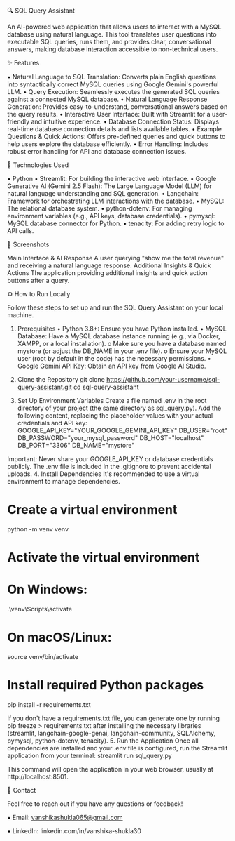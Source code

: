 🔍 SQL Query Assistant

An AI-powered web application that allows users to interact with a MySQL database using natural language. This tool translates user questions into executable SQL queries, runs them, and provides clear, conversational answers, making database interaction accessible to non-technical users.

✨ Features

•	Natural Language to SQL Translation: Converts plain English questions into syntactically correct MySQL queries using Google Gemini's powerful LLM.
•	Query Execution: Seamlessly executes the generated SQL queries against a connected MySQL database.
•	Natural Language Response Generation: Provides easy-to-understand, conversational answers based on the query results.
•	Interactive User Interface: Built with Streamlit for a user-friendly and intuitive experience.
•	Database Connection Status: Displays real-time database connection details and lists available tables.
•	Example Questions & Quick Actions: Offers pre-defined queries and quick buttons to help users explore the database efficiently.
•	Error Handling: Includes robust error handling for API and database connection issues.

🚀 Technologies Used

•	Python
•	Streamlit: For building the interactive web interface.
•	Google Generative AI (Gemini 2.5 Flash): The Large Language Model (LLM) for natural language understanding and SQL generation.
•	Langchain: Framework for orchestrating LLM interactions with the database.
•	MySQL: The relational database system.
•	python-dotenv: For managing environment variables (e.g., API keys, database credentials).
•	pymysql: MySQL database connector for Python.
•	tenacity: For adding retry logic to API calls.

📸 Screenshots

Main Interface & AI Response
A user querying "show me the total revenue" and receiving a natural language response.
Additional Insights & Quick Actions
The application providing additional insights and quick action buttons after a query.

⚙️ How to Run Locally

Follow these steps to set up and run the SQL Query Assistant on your local machine.
1. Prerequisites
•	Python 3.8+: Ensure you have Python installed.
•	MySQL Database: Have a MySQL database instance running (e.g., via Docker, XAMPP, or a local installation).
o	Make sure you have a database named mystore (or adjust the DB_NAME in your .env file).
o	Ensure your MySQL user (root by default in the code) has the necessary permissions.
•	Google Gemini API Key: Obtain an API key from Google AI Studio.
2. Clone the Repository
git clone https://github.com/your-username/sql-query-assistant.git
cd sql-query-assistant


3. Set Up Environment Variables
Create a file named .env in the root directory of your project (the same directory as sql_query.py). Add the following content, replacing the placeholder values with your actual credentials and API key:
GOOGLE_API_KEY="YOUR_GOOGLE_GEMINI_API_KEY"
DB_USER="root"
DB_PASSWORD="your_mysql_password"
DB_HOST="localhost"
DB_PORT="3306"
DB_NAME="mystore"


Important: Never share your GOOGLE_API_KEY or database credentials publicly. The .env file is included in the .gitignore to prevent accidental uploads.
4. Install Dependencies
It's recommended to use a virtual environment to manage dependencies.
# Create a virtual environment
python -m venv venv

# Activate the virtual environment
# On Windows:
.\venv\Scripts\activate
# On macOS/Linux:
source venv/bin/activate

# Install required Python packages
pip install -r requirements.txt


If you don't have a requirements.txt file, you can generate one by running pip freeze > requirements.txt after installing the necessary libraries (streamlit, langchain-google-genai, langchain-community, SQLAlchemy, pymysql, python-dotenv, tenacity).
5. Run the Application
Once all dependencies are installed and your .env file is configured, run the Streamlit application from your terminal:
streamlit run sql_query.py


This command will open the application in your web browser, usually at http://localhost:8501.

📧 Contact

Feel free to reach out if you have any questions or feedback!

•	Email: vanshikashukla065@gmail.com

•	LinkedIn: linkedin.com/in/vanshika-shukla30
